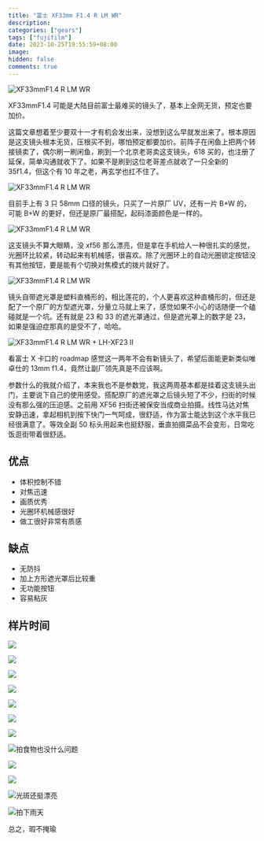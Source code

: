 ```yaml
---
title: "富士 XF33mm F1.4 R LM WR"
description:
categories: ["gears"]
tags: ["fujifilm"]
date: 2023-10-25T19:55:59+08:00
image:
hidden: false
comments: true
---
```


![XF33mmF1.4 R LM WR](//static.fatesinger.com/2023/09/q7cfc0gvf5vtg1v4.jpg)

XF33mmF1.4 可能是大陆目前富士最难买的镜头了，基本上全网无货，预定也要加价。

这篇文章想着至少要双十一才有机会发出来，没想到这么早就发出来了。根本原因是这支镜头根本无货，压根买不到，哪怕预定都要加价。前阵子在闲鱼上把两个转接镜卖了，偶尔刷一刷闲鱼，刷到一个北京老哥卖这支镜头，618 买的，也注册了延保，简单沟通就收下了。如果不是刷到这位老哥差点就收了一只全新的 35f1.4，但这个有 10 年之老，再玄学也扛不住了。

![XF33mmF1.4 R LM WR](//static.fatesinger.com/2023/09/bk8gnviat2k24zad.jpg)

目前手上有 3 只 58mm 口径的镜头，只买了一片原厂 UV，还有一片 B+W 的，可能 B+W 的更好，但还是原厂最搭配，起码漆面颜色是一样的。

![XF33mmF1.4 R LM WR](//static.fatesinger.com/2023/09/slsjxifmfgh258ys.jpg)

这支镜头不算大眼睛，没 xf56 那么漂亮，但是拿在手机给人一种很扎实的感觉，光圈环比较紧，转动起来有机械感，很喜欢。除了光圈环上的自动光圈锁定按钮没有其他按钮，要是能有个切换对焦模式的拨片就好了。

![XF33mmF1.4 R LM WR](//static.fatesinger.com/2023/09/3pj2kzc15qy02mko.jpg)

镜头自带遮光罩是塑料直桶形的，相比莲花的，个人更喜欢这种直桶形的，但还是配了一个原厂的方型遮光罩，分量立马就上来了，感觉如果不小心的话随便一个磕碰就是一个坑。还有就是 23 和 33 的遮光罩通过，但是遮光罩上的数字是 23，如果是强迫症那真的是受不了，哈哈。

![XF33mmF1.4 R LM WR + LH-XF23 II](//static.fatesinger.com/2023/09/cs5b64gdvo7j85y0.jpg)

看富士 X 卡口的 roadmap 感觉这一两年不会有新镜头了，希望后面能更新类似唯卓仕的 13mm f1.4，竟然让副厂领先真是不应该啊。

参数什么的我就介绍了，本来我也不是参数党，我这两周基本都是挂着这支镜头出门，主要说下自己的使用感受。搭配原厂的遮光罩之后镜头短了不少，扫街的时候没有那么强的压迫感。之前用 XF56 扫街还被保安当成商业拍摄。线性马达对焦安静迅速，拿起相机到按下快门一气呵成，很舒适，作为富士能达到这个水平我已经很满意了。等效全副 50 标头用起来也挺舒服，垂直拍摄菜品不会变形，日常吃饭逛街带着很舒适。

## 优点

-   体积控制不错
-   对焦迅速
-   画质优秀
-   光圈环机械感很好
-   做工很好非常有质感

## 缺点

-   无防抖
-   加上方形遮光罩后比较重
-   无功能按钮
-   容易粘灰

## 样片时间

![](//static.fatesinger.com/2023/09/80db5xjyyzdbw8v1.jpg)

![](//static.fatesinger.com/2023/09/xnk4q72xp9r17ytm.jpg)

![](//static.fatesinger.com/2023/09/uf0ocqzgv810hedd.jpg)

![](//static.fatesinger.com/2023/09/v879nyg2w9mqyp17.jpg)

![](//static.fatesinger.com/2023/09/kb1xbwqs8dvk9inp.jpg)

![](//static.fatesinger.com/2023/09/c55rbipw6ufovo2h.jpg)

![](//static.fatesinger.com/2023/09/zpbbgcvqhu42i48m.jpg)

![拍食物也没什么问题](//static.fatesinger.com/2023/09/jwr1py13zibdulu7.jpg)

![](//static.fatesinger.com/2023/09/xbelpcptkqofdbup.jpg)

![](//static.fatesinger.com/2023/09/1644faypcdgyn4vl.jpg)

![光斑还挺漂亮](//static.fatesinger.com/2023/09/xnb6ebwj7rqu8hwx.jpg)

![拍下雨天](//static.fatesinger.com/2023/09/72d8r0zdycyqmug9.jpg)

总之，瑕不掩瑜
